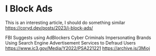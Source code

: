 # I Block Ads

This is an interesting article, I should do something similar
https://coryd.dev/posts/2023/i-block-ads/

FBI Suggests using AdBlockers
Cyber Criminals Impersonating Brands Using Search Engine Advertisement Services to Defraud Users
https://www.ic3.gov/Media/Y2022/PSA221221
https://archive.is/3Mioj